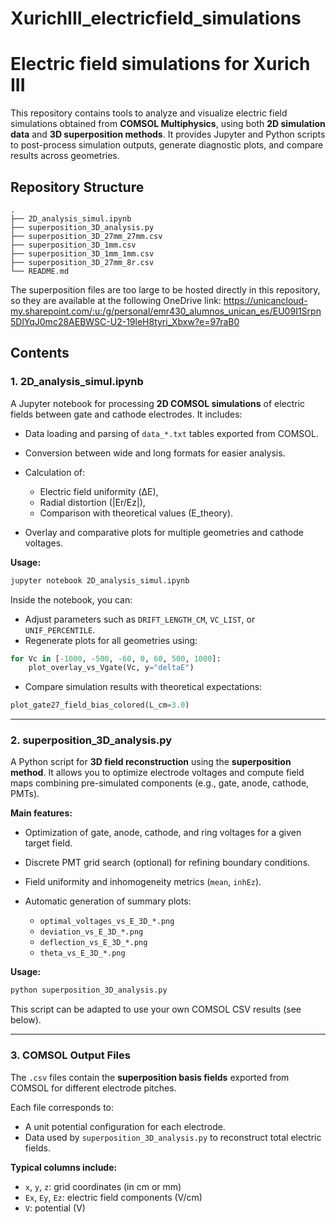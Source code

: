 # XurichIII_electricfield_simulations

# Electric field simulations for Xurich III

This repository contains tools to analyze and visualize electric field simulations obtained from **COMSOL Multiphysics**, using both **2D simulation data** and **3D superposition methods**. It provides Jupyter and Python scripts to post-process simulation outputs, generate diagnostic plots, and compare results across geometries.

## Repository Structure

```
.
├── 2D_analysis_simul.ipynb
├── superposition_3D_analysis.py
├── superposition_3D_27mm_27mm.csv
├── superposition_3D_1mm.csv
├── superposition_3D_1mm_1mm.csv
├── superposition_3D_27mm_8r.csv
└── README.md
```
The superposition files are too large to be hosted directly in this repository, so they are available at the following OneDrive link: https://unicancloud-my.sharepoint.com/:u:/g/personal/emr430_alumnos_unican_es/EU09I1Srpn5DlYqJ0mc28AEBWSC-U2-19leH8tyri_Xbxw?e=97raB0

## Contents

### 1. 2D_analysis_simul.ipynb

A Jupyter notebook for processing **2D COMSOL simulations** of electric fields between gate and cathode electrodes. It includes:

* Data loading and parsing of `data_*.txt` tables exported from COMSOL.
* Conversion between wide and long formats for easier analysis.
* Calculation of:

  * Electric field uniformity (ΔE),
  * Radial distortion (|Er/Ez|),
  * Comparison with theoretical values (E_theory).
* Overlay and comparative plots for multiple geometries and cathode voltages.

**Usage:**

```bash
jupyter notebook 2D_analysis_simul.ipynb
```

Inside the notebook, you can:

* Adjust parameters such as `DRIFT_LENGTH_CM`, `VC_LIST`, or `UNIF_PERCENTILE`.
* Regenerate plots for all geometries using:

```python
for Vc in [-1000, -500, -60, 0, 60, 500, 1000]:
    plot_overlay_vs_Vgate(Vc, y="deltaE")
```

* Compare simulation results with theoretical expectations:

```python
plot_gate27_field_bias_colored(L_cm=3.0)
```

---

### 2. superposition_3D_analysis.py

A Python script for **3D field reconstruction** using the **superposition method**. It allows you to optimize electrode voltages and compute field maps combining pre-simulated components (e.g., gate, anode, cathode, PMTs).

**Main features:**

* Optimization of gate, anode, cathode, and ring voltages for a given target field.
* Discrete PMT grid search (optional) for refining boundary conditions.
* Field uniformity and inhomogeneity metrics (`mean`, `inhEz`).
* Automatic generation of summary plots:

  * `optimal_voltages_vs_E_3D_*.png`
  * `deviation_vs_E_3D_*.png`
  * `deflection_vs_E_3D_*.png`
  * `theta_vs_E_3D_*.png`

**Usage:**

```bash
python superposition_3D_analysis.py
```

This script can be adapted to use your own COMSOL CSV results (see below).

---

### 3. COMSOL Output Files

The `.csv` files contain the **superposition basis fields** exported from COMSOL for different electrode pitches.

Each file corresponds to:

* A unit potential configuration for each electrode.
* Data used by `superposition_3D_analysis.py` to reconstruct total electric fields.

**Typical columns include:**

* `x`, `y`, `z`: grid coordinates (in cm or mm)
* `Ex`, `Ey`, `Ez`: electric field components (V/cm)
* `V`: potential (V)
